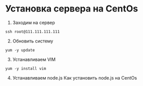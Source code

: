 # Установка сервера на CentOs

1. Заходим на сервер
```
ssh root@111.111.111.111
```

2. Обновить систему
```
yum -y update
```

3. Устанавливаем VIM
```
yum -y install vim
```

4. Устанавливаем node.js
Как установить node.js на CentOs
